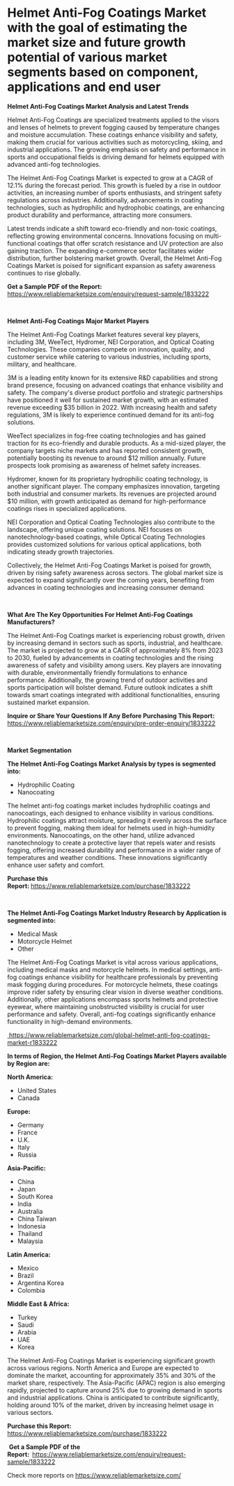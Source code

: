 <p><h1>Helmet Anti-Fog Coatings Market with the goal of estimating the market size and future growth potential of various market segments based on component, applications and end user</h1></p><p><strong>Helmet Anti-Fog Coatings Market Analysis and Latest Trends</strong></p>
<p><p>Helmet Anti-Fog Coatings are specialized treatments applied to the visors and lenses of helmets to prevent fogging caused by temperature changes and moisture accumulation. These coatings enhance visibility and safety, making them crucial for various activities such as motorcycling, skiing, and industrial applications. The growing emphasis on safety and performance in sports and occupational fields is driving demand for helmets equipped with advanced anti-fog technologies.</p><p>The Helmet Anti-Fog Coatings Market is expected to grow at a CAGR of 12.1% during the forecast period. This growth is fueled by a rise in outdoor activities, an increasing number of sports enthusiasts, and stringent safety regulations across industries. Additionally, advancements in coating technologies, such as hydrophilic and hydrophobic coatings, are enhancing product durability and performance, attracting more consumers.</p><p>Latest trends indicate a shift toward eco-friendly and non-toxic coatings, reflecting growing environmental concerns. Innovations focusing on multi-functional coatings that offer scratch resistance and UV protection are also gaining traction. The expanding e-commerce sector facilitates wider distribution, further bolstering market growth. Overall, the Helmet Anti-Fog Coatings Market is poised for significant expansion as safety awareness continues to rise globally.</p></p>
<p><strong>Get a Sample PDF of the Report:&nbsp;</strong> <a href="https://www.reliablemarketsize.com/enquiry/request-sample/1833222?utm_campaign=1845&utm_medium=2&utm_source=Github&utm_content=ia&utm_term=01012025&utm_id=helmet-anti-fog-coatings">https://www.reliablemarketsize.com/enquiry/request-sample/1833222</a></p>
<p>&nbsp;</p>
<p><strong>Helmet Anti-Fog Coatings Major Market Players</strong></p>
<p><p>The Helmet Anti-Fog Coatings Market features several key players, including 3M, WeeTect, Hydromer, NEI Corporation, and Optical Coating Technologies. These companies compete on innovation, quality, and customer service while catering to various industries, including sports, military, and healthcare.</p><p>3M is a leading entity known for its extensive R&D capabilities and strong brand presence, focusing on advanced coatings that enhance visibility and safety. The company's diverse product portfolio and strategic partnerships have positioned it well for sustained market growth, with an estimated revenue exceeding $35 billion in 2022. With increasing health and safety regulations, 3M is likely to experience continued demand for its anti-fog solutions.</p><p>WeeTect specializes in fog-free coating technologies and has gained traction for its eco-friendly and durable products. As a mid-sized player, the company targets niche markets and has reported consistent growth, potentially boosting its revenue to around $12 million annually. Future prospects look promising as awareness of helmet safety increases.</p><p>Hydromer, known for its proprietary hydrophilic coating technology, is another significant player. The company emphasizes innovation, targeting both industrial and consumer markets. Its revenues are projected around $10 million, with growth anticipated as demand for high-performance coatings rises in specialized applications.</p><p>NEI Corporation and Optical Coating Technologies also contribute to the landscape, offering unique coating solutions. NEI focuses on nanotechnology-based coatings, while Optical Coating Technologies provides customized solutions for various optical applications, both indicating steady growth trajectories.</p><p>Collectively, the Helmet Anti-Fog Coatings Market is poised for growth, driven by rising safety awareness across sectors. The global market size is expected to expand significantly over the coming years, benefiting from advances in coating technologies and increasing consumer demand.</p></p>
<p>&nbsp;</p>
<p><strong>What Are The Key Opportunities For Helmet Anti-Fog Coatings Manufacturers?</strong></p>
<p><p>The Helmet Anti-Fog Coatings market is experiencing robust growth, driven by increasing demand in sectors such as sports, industrial, and healthcare. The market is projected to grow at a CAGR of approximately 8% from 2023 to 2030, fueled by advancements in coating technologies and the rising awareness of safety and visibility among users. Key players are innovating with durable, environmentally friendly formulations to enhance performance. Additionally, the growing trend of outdoor activities and sports participation will bolster demand. Future outlook indicates a shift towards smart coatings integrated with additional functionalities, ensuring sustained market expansion.</p></p>
<p><strong>Inquire or Share Your Questions If Any Before Purchasing This Report:</strong> <a href="https://www.reliablemarketsize.com/enquiry/pre-order-enquiry/1833222?utm_campaign=1845&utm_medium=2&utm_source=Github&utm_content=ia&utm_term=01012025&utm_id=helmet-anti-fog-coatings">https://www.reliablemarketsize.com/enquiry/pre-order-enquiry/1833222</a></p>
<p>&nbsp;</p>
<p><strong>Market Segmentation</strong></p>
<p><strong>The Helmet Anti-Fog Coatings Market Analysis by types is segmented into:</strong></p>
<p><ul><li>Hydrophilic Coating</li><li>Nanocoating</li></ul></p>
<p><p>The helmet anti-fog coatings market includes hydrophilic coatings and nanocoatings, each designed to enhance visibility in various conditions. Hydrophilic coatings attract moisture, spreading it evenly across the surface to prevent fogging, making them ideal for helmets used in high-humidity environments. Nanocoatings, on the other hand, utilize advanced nanotechnology to create a protective layer that repels water and resists fogging, offering increased durability and performance in a wider range of temperatures and weather conditions. These innovations significantly enhance user safety and comfort.</p></p>
<p><strong>Purchase this Report:&nbsp;</strong><a href="https://www.reliablemarketsize.com/purchase/1833222?utm_campaign=1845&utm_medium=2&utm_source=Github&utm_content=ia&utm_term=01012025&utm_id=helmet-anti-fog-coatings">https://www.reliablemarketsize.com/purchase/1833222</a></p>
<p>&nbsp;</p>
<p><strong>The Helmet Anti-Fog Coatings Market Industry Research by Application is segmented into:</strong></p>
<p><ul><li>Medical Mask</li><li>Motorcycle Helmet</li><li>Other</li></ul></p>
<p><p>The Helmet Anti-Fog Coatings Market is vital across various applications, including medical masks and motorcycle helmets. In medical settings, anti-fog coatings enhance visibility for healthcare professionals by preventing mask fogging during procedures. For motorcycle helmets, these coatings improve rider safety by ensuring clear vision in diverse weather conditions. Additionally, other applications encompass sports helmets and protective eyewear, where maintaining unobstructed visibility is crucial for user performance and safety. Overall, anti-fog coatings significantly enhance functionality in high-demand environments.</p></p>
<p><a href="https://www.reliablemarketsize.com/global-helmet-anti-fog-coatings-market-r1833222?utm_campaign=1845&utm_medium=2&utm_source=Github&utm_content=ia&utm_term=01012025&utm_id=helmet-anti-fog-coatings">&nbsp;https://www.reliablemarketsize.com/global-helmet-anti-fog-coatings-market-r1833222</a></p>
<p><strong>In terms of Region, the Helmet Anti-Fog Coatings Market Players available by Region are:</strong></p>
<p>
    <p> <strong> North America: </strong>
        <ul>
            <li>United States</li>
            <li>Canada</li>
        </ul>
        </p> 
    <p> <strong> Europe: </strong>
        <ul>
            <li>Germany</li>
            <li>France</li>
            <li>U.K.</li>
            <li>Italy</li>
            <li>Russia</li>
        </ul>
        </p> 
    <p> <strong> Asia-Pacific: </strong>
        <ul>
            <li>China</li>
            <li>Japan</li>
            <li>South Korea</li>
            <li>India</li>
            <li>Australia</li>
            <li>China Taiwan</li>
            <li>Indonesia</li>
            <li>Thailand</li>
            <li>Malaysia</li>
        </ul>
        </p> 
    <p> <strong> Latin America: </strong>
        <ul>
            <li>Mexico</li>
            <li>Brazil</li>
            <li>Argentina Korea</li>
            <li>Colombia</li>
        </ul>
        </p> 
    <p> <strong> Middle East & Africa: </strong>
        <ul>
            <li>Turkey</li>
            <li>Saudi</li>
            <li>Arabia</li>
            <li>UAE</li>
            <li>Korea</li>
        </ul>
    </p>
    </p>
<p><p>The Helmet Anti-Fog Coatings Market is experiencing significant growth across various regions. North America and Europe are expected to dominate the market, accounting for approximately 35% and 30% of the market share, respectively. The Asia-Pacific (APAC) region is also emerging rapidly, projected to capture around 25% due to growing demand in sports and industrial applications. China is anticipated to contribute significantly, holding around 10% of the market, driven by increasing helmet usage in various sectors.</p></p>
<p><strong>Purchase this Report: </strong><a href="https://www.reliablemarketsize.com/purchase/1833222?utm_campaign=1845&utm_medium=2&utm_source=Github&utm_content=ia&utm_term=01012025&utm_id=helmet-anti-fog-coatings">https://www.reliablemarketsize.com/purchase/1833222</a></p>
<p>&nbsp;<strong>Get a Sample PDF of the Report:&nbsp;&nbsp;</strong><a href="https://www.reliablemarketsize.com/enquiry/request-sample/1833222?utm_campaign=1845&utm_medium=2&utm_source=Github&utm_content=ia&utm_term=01012025&utm_id=helmet-anti-fog-coatings">https://www.reliablemarketsize.com/enquiry/request-sample/1833222</a></p>
<p><strong></strong></p>
<p>Check more reports on <a href="https://www.reliablemarketsize.com/?utm_campaign=1845&utm_medium=2&utm_source=Github&utm_content=ia&utm_term=01012025&utm_id=helmet-anti-fog-coatings">https://www.reliablemarketsize.com/</a></p>